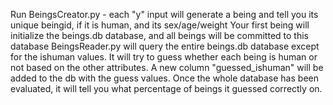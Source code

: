 Run BeingsCreator.py - each "y" input will generate a being and tell you its unique beingid, if it is human, and its sex/age/weight
Your first being will initialize the beings.db database, and all beings will be committed to this database
BeingsReader.py will query the entire beings.db database except for the ishuman values. It will try to guess whether each being is human or not based on the other attributes.
A new column "guessed_ishuman" will be added to the db with the guess values.
Once the whole database has been evaluated, it will tell you what percentage of beings it guessed correctly on.
